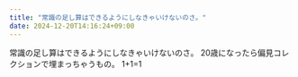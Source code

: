 ```yaml
---
title: "常識の足し算はできるようにしなきゃいけないのさ。"
date: 2024-12-20T14:16:24+09:00
---
```

常識の足し算はできるようにしなきゃいけないのさ。
20歳になったら偏見コレクションで埋まっちゃうもの。
1+1=1
